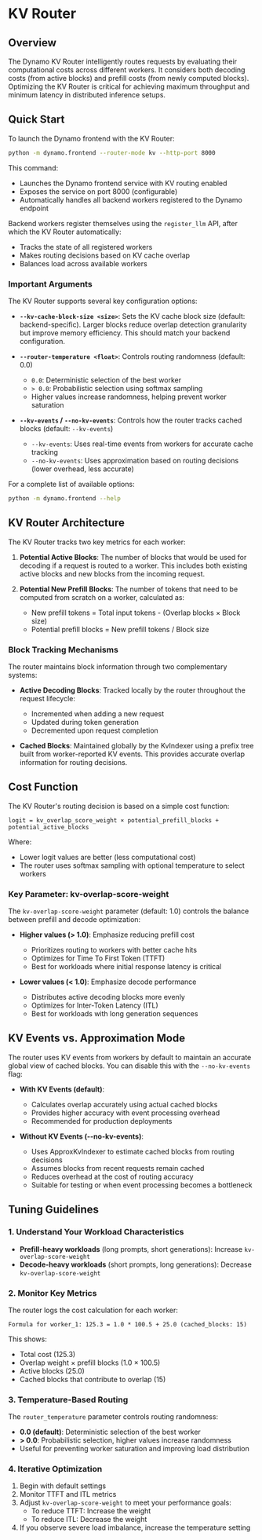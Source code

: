 <!--
SPDX-FileCopyrightText: Copyright (c) 2025 NVIDIA CORPORATION & AFFILIATES. All rights reserved.
SPDX-License-Identifier: Apache-2.0
-->

# KV Router

## Overview

The Dynamo KV Router intelligently routes requests by evaluating their computational costs across different workers. It considers both decoding costs (from active blocks) and prefill costs (from newly computed blocks). Optimizing the KV Router is critical for achieving maximum throughput and minimum latency in distributed inference setups.

## Quick Start

To launch the Dynamo frontend with the KV Router:

```bash
python -m dynamo.frontend --router-mode kv --http-port 8000
```

This command:
- Launches the Dynamo frontend service with KV routing enabled
- Exposes the service on port 8000 (configurable)
- Automatically handles all backend workers registered to the Dynamo endpoint

Backend workers register themselves using the `register_llm` API, after which the KV Router automatically:
- Tracks the state of all registered workers
- Makes routing decisions based on KV cache overlap
- Balances load across available workers

### Important Arguments

The KV Router supports several key configuration options:

- **`--kv-cache-block-size <size>`**: Sets the KV cache block size (default: backend-specific). Larger blocks reduce overlap detection granularity but improve memory efficiency. This should match your backend configuration.

- **`--router-temperature <float>`**: Controls routing randomness (default: 0.0)
  - `0.0`: Deterministic selection of the best worker
  - `> 0.0`: Probabilistic selection using softmax sampling
  - Higher values increase randomness, helping prevent worker saturation

- **`--kv-events` / `--no-kv-events`**: Controls how the router tracks cached blocks (default: `--kv-events`)
  - `--kv-events`: Uses real-time events from workers for accurate cache tracking
  - `--no-kv-events`: Uses approximation based on routing decisions (lower overhead, less accurate)

For a complete list of available options:
```bash
python -m dynamo.frontend --help
```

## KV Router Architecture

The KV Router tracks two key metrics for each worker:

1. **Potential Active Blocks**: The number of blocks that would be used for decoding if a request is routed to a worker. This includes both existing active blocks and new blocks from the incoming request.

2. **Potential New Prefill Blocks**: The number of tokens that need to be computed from scratch on a worker, calculated as:
   - New prefill tokens = Total input tokens - (Overlap blocks × Block size)
   - Potential prefill blocks = New prefill tokens / Block size

### Block Tracking Mechanisms

The router maintains block information through two complementary systems:

- **Active Decoding Blocks**: Tracked locally by the router throughout the request lifecycle:
  - Incremented when adding a new request
  - Updated during token generation
  - Decremented upon request completion

- **Cached Blocks**: Maintained globally by the KvIndexer using a prefix tree built from worker-reported KV events. This provides accurate overlap information for routing decisions.

## Cost Function

The KV Router's routing decision is based on a simple cost function:

```
logit = kv_overlap_score_weight × potential_prefill_blocks + potential_active_blocks
```

Where:
- Lower logit values are better (less computational cost)
- The router uses softmax sampling with optional temperature to select workers

### Key Parameter: kv-overlap-score-weight

The `kv-overlap-score-weight` parameter (default: 1.0) controls the balance between prefill and decode optimization:

- **Higher values (> 1.0)**: Emphasize reducing prefill cost
  - Prioritizes routing to workers with better cache hits
  - Optimizes for Time To First Token (TTFT)
  - Best for workloads where initial response latency is critical

- **Lower values (< 1.0)**: Emphasize decode performance
  - Distributes active decoding blocks more evenly
  - Optimizes for Inter-Token Latency (ITL)
  - Best for workloads with long generation sequences

## KV Events vs. Approximation Mode

The router uses KV events from workers by default to maintain an accurate global view of cached blocks. You can disable this with the `--no-kv-events` flag:

- **With KV Events (default)**:
  - Calculates overlap accurately using actual cached blocks
  - Provides higher accuracy with event processing overhead
  - Recommended for production deployments

- **Without KV Events (--no-kv-events)**:
  - Uses ApproxKvIndexer to estimate cached blocks from routing decisions
  - Assumes blocks from recent requests remain cached
  - Reduces overhead at the cost of routing accuracy
  - Suitable for testing or when event processing becomes a bottleneck

## Tuning Guidelines

### 1. Understand Your Workload Characteristics

- **Prefill-heavy workloads** (long prompts, short generations): Increase `kv-overlap-score-weight`
- **Decode-heavy workloads** (short prompts, long generations): Decrease `kv-overlap-score-weight`

### 2. Monitor Key Metrics

The router logs the cost calculation for each worker:
```
Formula for worker_1: 125.3 = 1.0 * 100.5 + 25.0 (cached_blocks: 15)
```

This shows:
- Total cost (125.3)
- Overlap weight × prefill blocks (1.0 × 100.5)
- Active blocks (25.0)
- Cached blocks that contribute to overlap (15)

### 3. Temperature-Based Routing

The `router_temperature` parameter controls routing randomness:
- **0.0 (default)**: Deterministic selection of the best worker
- **> 0.0**: Probabilistic selection, higher values increase randomness
- Useful for preventing worker saturation and improving load distribution

### 4. Iterative Optimization

1. Begin with default settings
2. Monitor TTFT and ITL metrics
3. Adjust `kv-overlap-score-weight` to meet your performance goals:
   - To reduce TTFT: Increase the weight
   - To reduce ITL: Decrease the weight
4. If you observe severe load imbalance, increase the temperature setting